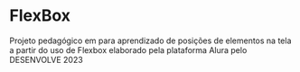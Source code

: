 # FlexBox
 Projeto pedagógico em para aprendizado de posições de elementos na tela a partir do uso de Flexbox elaborado pela plataforma Alura pelo DESENVOLVE 2023 
